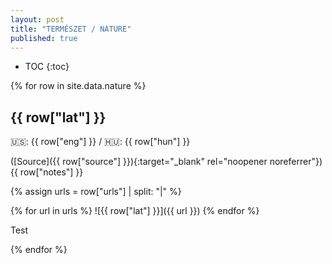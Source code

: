 ```yaml
---
layout: post
title: "TERMÉSZET / NATURE"
published: true
---
```


* TOC
{:toc}

{% for row in site.data.nature %}

## {{ row["lat"] }}

🇺🇸: {{ row["eng"] }} / 🇭🇺: {{ row["hun"] }}

([Source]({{ row["source"] }}){:target="_blank" rel="noopener noreferrer"}) {{ row["notes"] }}

{% assign urls  = row["urls"] | split: "|" %}

{% for url in urls %}
![{{ row["lat"] }}]({{ url }})
{% endfor %}

Test

{% endfor %}
